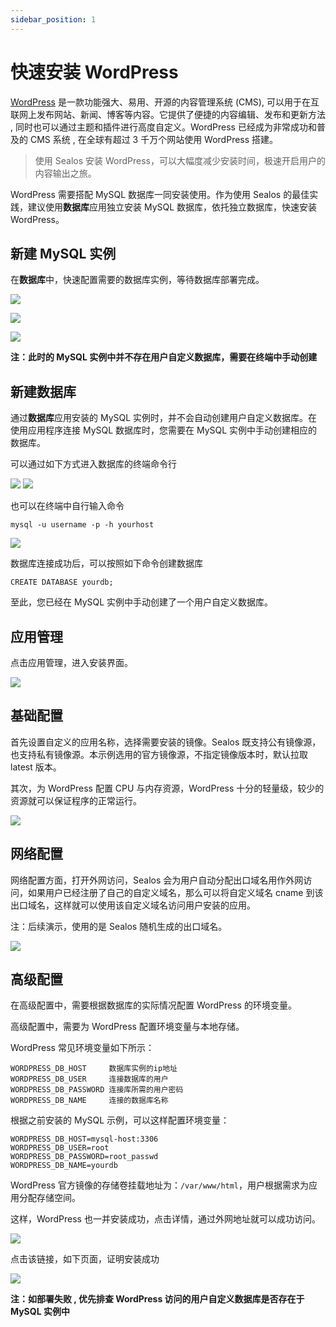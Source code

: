 ```yaml
---
sidebar_position: 1
---
```


# 快速安装 WordPress

[WordPress](https://github.com/WordPress/WordPress) 是一款功能强大、易用、开源的内容管理系统 (CMS), 可以用于在互联网上发布网站、新闻、博客等内容。它提供了便捷的内容编辑、发布和更新方法 , 同时也可以通过主题和插件进行高度自定义。WordPress 已经成为非常成功和普及的 CMS 系统 , 在全球有超过 3 千万个网站使用 WordPress 搭建。

> 使用 Sealos 安装 WordPress，可以大幅度减少安装时间，极速开启用户的内容输出之旅。

WordPress 需要搭配 MySQL 数据库一同安装使用。作为使用 Sealos 的最佳实践，建议使用**数据库**应用独立安装 MySQL 数据库，依托独立数据库，快速安装 WordPress。

## 新建 MySQL 实例

在**数据库**中，快速配置需要的数据库实例，等待数据库部署完成。

![](../images/wordpress_15.png)

![](../images/wordpress_16.png)

![](../images/wordpress_17.png)

**注：此时的 MySQL 实例中并不存在用户自定义数据库，需要在终端中手动创建**

## 新建数据库

通过**数据库**应用安装的 MySQL 实例时，并不会自动创建用户自定义数据库。在使用应用程序连接 MySQL 数据库时，您需要在 MySQL 实例中手动创建相应的数据库。

可以通过如下方式进入数据库的终端命令行

![](../images/wordpress_12.png)
![](../images/wordpress_13.png)

也可以在终端中自行输入命令

`mysql -u username -p -h yourhost`

![](../images/wordpress_14.png)

数据库连接成功后，可以按照如下命令创建数据库

`CREATE DATABASE yourdb;`

至此，您已经在 MySQL 实例中手动创建了一个用户自定义数据库。

## 应用管理

点击应用管理，进入安装界面。

![](../images/wordpress_1.png)

## 基础配置

首先设置自定义的应用名称，选择需要安装的镜像。Sealos 既支持公有镜像源，也支持私有镜像源。本示例选用的官方镜像源，不指定镜像版本时，默认拉取 latest 版本。

其次，为 WordPress 配置 CPU 与内存资源，WordPress 十分的轻量级，较少的资源就可以保证程序的正常运行。

![](../images/wordpress_8.png)

## 网络配置

网络配置方面，打开外网访问，Sealos 会为用户自动分配出口域名用作外网访问，如果用户已经注册了自己的自定义域名，那么可以将自定义域名 cname 到该出口域名，这样就可以使用该自定义域名访问用户安装的应用。

注：后续演示，使用的是 Sealos 随机生成的出口域名。

![](../images/wordpress_9.png)

## 高级配置

在高级配置中，需要根据数据库的实际情况配置 WordPress 的环境变量。

高级配置中，需要为 WordPress 配置环境变量与本地存储。

WordPress 常见环境变量如下所示：

```Plain
WORDPRESS_DB_HOST     数据库实例的ip地址
WORDPRESS_DB_USER     连接数据库的用户
WORDPRESS_DB_PASSWORD 连接库所需的用户密码
WORDPRESS_DB_NAME     连接的数据库名称
```

根据之前安装的 MySQL 示例，可以这样配置环境变量：

```Plain
WORDPRESS_DB_HOST=mysql-host:3306
WORDPRESS_DB_USER=root
WORDPRESS_DB_PASSWORD=root_passwd
WORDPRESS_DB_NAME=yourdb
```

WordPress 官方镜像的存储卷挂载地址为：`/var/www/html`，用户根据需求为应用分配存储空间。

这样，WordPress 也一并安装成功，点击详情，通过外网地址就可以成功访问。

![](../images/wordpress_10.png)

点击该链接，如下页面，证明安装成功

![](../images/wordpress_11.png)

**注：如部署失败 , 优先排查 WordPress 访问的用户自定义数据库是否存在于 MySQL 实例中**


